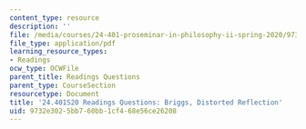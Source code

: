```yaml
---
content_type: resource
description: ''
file: /media/courses/24-401-proseminar-in-philosophy-ii-spring-2020/9732e3025bb760bb1cf468e56ce26208_MIT24_401S20_Questions16.pdf
file_type: application/pdf
learning_resource_types:
- Readings
ocw_type: OCWFile
parent_title: Readings Questions
parent_type: CourseSection
resourcetype: Document
title: '24.401S20 Readings Questions: Briggs, Distorted Reflection'
uid: 9732e302-5bb7-60bb-1cf4-68e56ce26208
---
```

